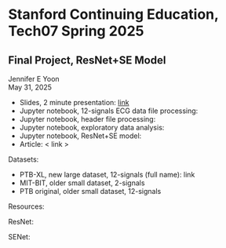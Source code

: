 # Stanford Continuing Education, Tech07 Spring 2025  
## Final Project, ResNet+SE Model  

Jennifer E Yoon  
May 31, 2025  

 * Slides, 2 minute presentation: <a href="https://github.com/JennEYoon/ECG-transform/blob/main/Tech07-project/Jennifer_Yoon_slides.pdf" alt="PDF slides, Tech07 Project">link</a>
 * Jupyter notebook, 12-signals ECG data file processing:
 * Jupyter notebook, header file processing:
 * Jupyter notebook, exploratory data analysis:
 * Jupyter notebook, ResNet+SE model:
 * Article: < link >  

Datasets:  
 * PTB-XL, new large dataset, 12-signals (full name): link
 * MIT-BIT, older small dataset, 2-signals
 * PTB original, older small dataset, 12-signals

Resources:  

ResNet:  

SENet:  


